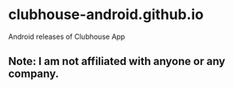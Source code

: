 # clubhouse-android.github.io
Android releases of Clubhouse App



## Note: I am not affiliated with anyone or any company.
